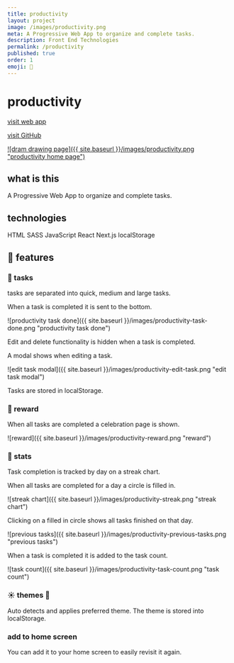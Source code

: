 ```yaml
---
title: productivity
layout: project
image: /images/productivity.png
meta: A Progressive Web App to organize and complete tasks.
description: Front End Technologies
permalink: /productivity
published: true
order: 1
emoji: 📜
---
```


# productivity

<p class="project__intro">
 <a href="https://productivity1.vercel.app/">visit web app</a>
</p>

<p class="project__intro">
 <a href="https://github.com/colorlessenergy/productivity">visit GitHub</a>
</p>

<a href="https://productivity1.vercel.app/">
    ![dram drawing page]({{ site.baseurl }}/images/productivity.png "productivity home page")
</a>

## what is this

A Progressive Web App to organize and complete tasks.

## technologies

<div class="project__skills">
    <span class="project__skill">
        HTML
    </span>
    <span class="project__skill">
        SASS
    </span>
    <span class="project__skill">
        JavaScript
    </span>
    <span class="project__skill">
        React 
    </span>
    <span class="project__skill">
        Next.js
    </span>
    <span class="project__skill">
        localStorage
    </span>
</div>

## 📖 features

### 🎨 tasks

tasks are separated into quick, medium and large tasks.

When a task is completed it is sent to the bottom.

![productivity task done]({{ site.baseurl }}/images/productivity-task-done.png "productivity task done")

Edit and delete functionality is hidden when a task is completed.

A modal shows when editing a task.

![edit task modal]({{ site.baseurl }}/images/productivity-edit-task.png "edit task modal")

Tasks are stored in localStorage.

### 🎉 reward

When all tasks are completed a celebration page is shown.

![reward]({{ site.baseurl }}/images/productivity-reward.png "reward")

### 📜 stats

Task completion is tracked by day on a streak chart.

When all tasks are completed for a day a circle is filled in.

![streak chart]({{ site.baseurl }}/images/productivity-streak.png "streak chart")

Clicking on a filled in circle shows all tasks finished on that day.

![previous tasks]({{ site.baseurl }}/images/productivity-previous-tasks.png "previous tasks")

When a task is completed it is added to the task count.

![task count]({{ site.baseurl }}/images/productivity-task-count.png "task count")

### ☀️ themes 🌙

Auto detects and applies preferred theme. The theme is stored into localStorage.

### add to home screen

You can add it to your home screen to easily revisit it again.
